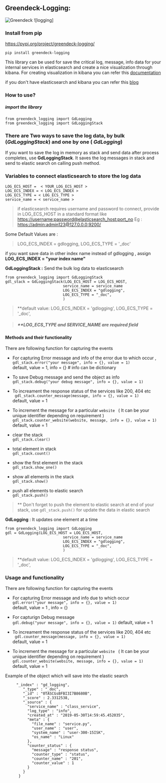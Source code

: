 Greendeck-Logging:
---
![Greendeck](https://greendeck-cdn.s3.ap-south-1.amazonaws.com/dumps/gd_transparent_blue_bg.png)  ![logging]

### Install from pip
https://pypi.org/project/greendeck-logging/

```pip install greendeck-logging```

This library can be used for save the critical log, message, info data for your internal services in elasticsearch and create a nice visualization through kibana.
For creating  visualization in kibana you can refer this  [documentation](https://www.elastic.co/guide/en/kibana/current/createvis.html)

if you don't have elasticsearch and kibana you can refer this  [blog](https://www.elastic.co/guide/en/elastic-stack/current/installing-elastic-stack.html)

### How to use?
##### import the library
```
from greendeck_logging import GdLogging
from greendeck_logging import GdLoggingStack
```

### There are Two ways to save the log data, by bulk (*GdLoggingStack*) and one by one ( *GdLogging*)

If you want to save the log in memory as stack and send data after process completes, use **GdLoggingStack**. It saves the log messages in stack and send to elastic search on calling push method.

### Variables to connect elasticsearch to store the log data
    LOG_ECS_HOST =  < YOUR_LOG_ECS_HOST >
    LOG_ECS_INDEX = < LOG_ECS_INDEX >
    LOG_ECS_TYPE = < LOG_ECS_TYPE >
    service_name = < service_name >

>  if elasticsearch requires username and password to connect, provide in LOG_ECS_HOST in a standard format like  [https://username:password@elasticsearch_host:port_no]() Eg : [https://admin:admin123@127.0.0.0:9200/]()


Some Default Values are :
> LOG_ECS_INDEX = gdlogging,  LOG_ECS_TYPE  = '_doc'

if you want save data in other index name instead of gdlogging , assign  **LOG_ECS_INDEX = "your index name"**

**GdLoggingStack :**  Send the bulk log data to elasticsearch
```
from greendeck_logging import GdLoggingStack
gdl_stack = GdLoggingStack(LOG_ECS_HOST = LOG_ECS_HOST,
                          service_name = service_name  
                          LOG_ECS_INDEX = "gdlogging",
                          LOG_ECS_TYPE = "_doc",
                          )
```
> **default value:
      LOG_ECS_INDEX = 'gdlogging',
      LOG_ECS_TYPE = '_doc',

> ##### **LOG_ECS_TYPE and SERVICE_NAME are required field


#### Methods and their functionality

There are following function for capturing the events

- For capturing Error message and info of the error due to which occur ,  
` gdl_stack.error("your message", info = {}, value = 1) `  
default, value = 1, info = {} # info can be dictionary

- To save Debug message and send the object as info    
` gdl_stack.debug("your debug message", info = {}, value = 1) `  

- To increament the response status of the services like 200, 404 etc   
` gdl_stack.counter_message(message, info = {}, value = 1)`  
default, value = 1  

- To increment the  message  for a particular ```website ```  ( It can be your unique identifier depending on requirement )   
`gdl_stack.counter_website(website, message, info = {}, value = 1)`  
default, value = 1

- clear the stack  
`gdl_stack.clear()`  

- total element in stack  
`gdl_stack.count()`  

- show the first element in the stack  
`gdl_stack.show_one()`  

- show all elements in the stack  
`gdl_stack.show()`  

- push all elements to elastic search  
`gdl_stack.push()`  

> ** Don't forget to push the element to elastic search at end of your stack, use `gdl_stack.push()` for update the data in elastic search

**GdLogging** : It updates one element at a time

```
from greendeck_logging import GdLogging
gdl = GdLogging(LOG_ECS_HOST = LOG_ECS_HOST,
                          service_name = service_name  
                          LOG_ECS_INDEX = "gdlogging",
                          LOG_ECS_TYPE = "_doc",
                          )
```

> **default value:
      LOG_ECS_INDEX = 'gdlogging',
      LOG_ECS_TYPE = '_doc',

### Usage and functionality  

There are following function for capturing the events  

- For capturing Error message and info due to which occur  
`gdl.error("your message", info = {}, value = 1) `  
default, value = 1 , info = {}  

- For capturign Debug message  
` gdl.debug("your message", info = {}, value = 1) `
default, value = 1  

- To increament the response status of the services like 200, 404 etc  
` gdl.counter_message(message, info = {}, value = 1)`  
default, value = 1  

- To increment the  message  for a particular ```website ```  ( It can be your unique identifier depending on requirement )   
`gdl.counter_website(website, message, info = {}, value = 1)`  
default, value = 1   

Example of the object which will save into the elastic search

         "_index" : "gd_logging",
            "_type" : "_doc",
            "_id" : "0TASCGsBFBI3I7B8680B",
            "_score" : 2.3312538,
            "_source" : {
              "service_name" : "class_service",
              "log_type" : "info",
              "created_at" : "2019-05-30T14:59:45.452035",
              "meta" : {
                "file_name" : "service.py",
                "user_name" : "user",
                "system_name" : "user-300-15ISK",
                "os_name" : "Linux"
              },
              "counter_status" : {  
                "message" : "response status",
                "counter_type" : "status",
                "counter_name" : "201",
                "counter_value" : 1
              }
            }
          }
